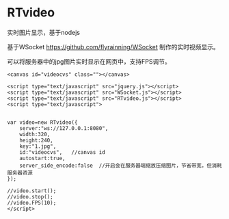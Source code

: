# RTvideo
实时图片显示，基于nodejs



基于WSocket https://github.com/flyrainning/WSocket 制作的实时视频显示。

可以将服务器中的jpg图片实时显示在网页中，支持FPS调节。


```
<canvas id="videocvs" class=""></canvas>

<script type="text/javascript" src="jquery.js"></script>
<script type="text/javascript" src="WSocket.js"></script>
<script type="text/javascript" src="RTvideo.js"></script>
<script type="text/javascript">


var video=new RTvideo({
	server:"ws://127.0.0.1:8080",
	width:320,
	height:240,
	key:"1.jpg",
	id:"videocvs",   //canvas id
	autostart:true,
	server_side_encode:false  //开启会在服务器端缩放压缩图片，节省带宽，但消耗服务器资源
});

//video.start();
//video.stop();
//video.FPS(10);
</script>


```
